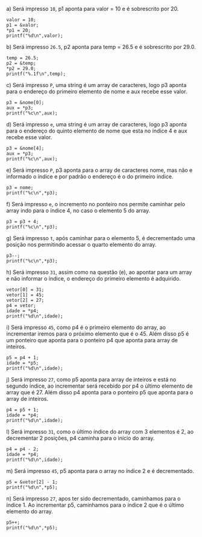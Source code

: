 a) Será impresso `10`, p1 aponta para valor = 10 e é sobrescrito por 20.
```
valor = 10;
p1 = &valor;
*p1 = 20;
printf("%d\n",valor);
```
b) Será impresso `26.5`, p2 aponta para temp = 26.5 e é sobrescrito por 29.0.
```
temp = 26.5;
p2 = &temp;
*p2 = 29.0;
printf("%.1f\n",temp);
```
c) Será impresso `P`, uma string é um array de caracteres, 
logo p3 aponta para o endereço do primeiro elemento de nome e aux recebe esse valor.
```
p3 = &nome[0];
aux = *p3;
printf("%c\n",aux);
```
d) Será impresso `e`, uma string é um array de caracteres, logo p3 aponta 
para o endereço do quinto elemento de nome que esta no índice 4 e aux recebe esse valor.
```
p3 = &nome[4];
aux = *p3;
printf("%c\n",aux);
```
e) Será impresso `P`, p3 aponta para o array de caracteres nome, mas não e informado 
o índice e por padrão o endereço é o do primeiro indice. 
```
p3 = nome;
printf("%c\n",*p3);
```
f) Será impresso `e`, o incremento no ponteiro nos permite caminhar pelo array 
indo para o índice 4, no caso o elemento 5 do array.
```
p3 = p3 + 4;
printf("%c\n",*p3);
```
g) Será impresso `t`, após caminhar para o elemento 5, é decrementado uma posição 
nos permitindo acessar o quarto elemento do array.
```
p3--;
printf("%c\n",*p3);
```
h) Será impresso `31`, assim como na questão (e), ao apontar para um array e não 
informar o índice, o endereço do primeiro elemento é adquirido.
```
vetor[0] = 31;
vetor[1] = 45;
vetor[2] = 27;
p4 = vetor;
idade = *p4;
printf("%d\n",idade);
```
i) Será impresso `45`, como p4 é o primeiro elemento do array, ao incrementar iremos 
para o próximo elemento que é o 45. Além disso p5 é um ponteiro que aponta para o ponteiro p4 que 
aponta para array de inteiros.
```
p5 = p4 + 1;
idade = *p5;
printf("%d\n",idade);
```
j) Será impresso `27`, como p5 aponta para array de inteiros e está no segundo índice, 
ao incrementar será recebido por p4 o último elemento de array que é 27. Além disso p4 aponta para o 
ponteiro p5 que aponta para o array de inteiros.
```
p4 = p5 + 1;
idade = *p4;
printf("%d\n",idade);
```
l) Será impresso `31`, como o último índice do array com 3 elementos é 2, ao decrementar 
2 posições, p4 caminha para o início do array.
```
p4 = p4 - 2;
idade = *p4;
printf("%d\n",idade);
```
m) Será impresso `45`, p5 aponta para o array no índice 2 e é decrementado.
```
p5 = &vetor[2] - 1;
printf("%d\n",*p5);
```
n) Será impresso `27`, apos ter sido decrementado, caminhamos para o índice 1. Ao incrementar p5,
caminhamos para o índice 2 que é o último elemento do array.
```
p5++;
printf("%d\n",*p5);
```

